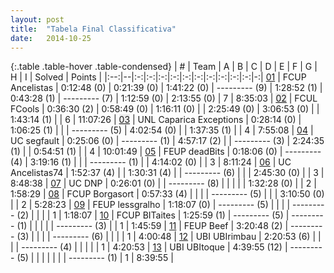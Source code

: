 ```yaml
---
layout: post
title:  "Tabela Final Classificativa"
date:   2014-10-25
---
```


{:.table .table-hover .table-condensed}
| # | Team | A | B | C | D | E | F | G | H | I | Solved | Points |
|:--:|--|:-:|:-:|:-:|:-:|:-:|:-:|:-:|:-:|:-:|:-:|-:|
<a href="#" class="btn btn-warning btn-lg" role="button" alt="Gold medal award">01</a> | FCUP Ancelistas | 0:12:48 (0) | 0:21:39 (0) | 1:41:22 (0) | --------- (9) | 1:28:52 (1) | 0:43:28 (1) | --------- (7) | 1:12:59 (0) | 2:13:55 (0) | 7 | 8:35:03 |
<a href="#" class="btn btn-default btn-lg disabled" style="background-color: #eee" role="button" alt="Silver medal award">02</a> | FCUL FCools | 0:36:30 (2) | 0:58:49 (0) | 1:16:11 (0) |   | 2:25:49 (0) | 3:06:53 (0) |   | 1:43:14 (1) |   | 6 | 11:07:26 |
<a href="#" class="btn btn-default btn-lg disabled" style="background-color: #eee" role="button" alt="Silver medal award">03</a> | UNL Caparica Exceptions | 0:28:14 (0) | 1:06:25 (1) |   |   | --------- (5) | 4:02:54 (0) |   | 1:37:35 (1) |   | 4 | 7:55:08 |
<a href="#" class="btn btn-warning btn-lg disabled" role="button" alt="Bronze medal award">04</a> | UC segfault | 0:25:06 (0) | --------- (1) | 4:57:17 (2) |   | --------- (3) | 2:24:35 (1) |   | 0:54:51 (1) |   | 4 | 10:01:49 |
<a href="#" class="btn btn-warning btn-lg disabled" role="button" alt="Bronze medal award">05</a> | FEUP deadBits | 0:18:06 (0) | --------- (4) | 3:19:16 (1) |   |   | --------- (1) |   | 4:14:02 (0) |   | 3 | 8:11:24 |
<a href="#" class="btn btn-warning btn-lg disabled" role="button" alt="Bronze medal award">06</a> | UC Ancelistas74 | 1:52:37 (4) |   | 1:30:31 (4) |   | --------- (6) |   |   | 2:45:30 (0) |   | 3 | 8:48:38 |
<a href="#" class="btn btn-primary btn-lg disabled" role="button">07</a> | UC DNP | 0:26:01 (0) |   | --------- (8) |   |   |   |   | 1:32:28 (0) |   | 2 | 1:58:29 |
<a href="#" class="btn btn-primary btn-lg disabled" role="button">08</a> | FCUP Borgasort | 0:57:33 (4) |   |   |   | --------- (5) |   |   | 3:10:50 (0) |   | 2 | 5:28:23 |
<a href="#" class="btn btn-primary btn-lg disabled" role="button">09</a> | FEUP lessgralho | 1:18:07 (0) | --------- (5) |   |   |   | --------- (2) |   |   |   | 1 | 1:18:07 |
<a href="#" class="btn btn-primary btn-lg disabled" role="button">10</a> | FCUP BITaites | 1:25:59 (1) | --------- (5) | --------- (1) |   |   |   |   | --------- (3) |   | 1 | 1:45:59 |
<a href="#" class="btn btn-primary btn-lg disabled" role="button">11</a> | FEUP Beef | 3:20:48 (2) | --------- (3) |   |   |   | --------- (6) |   |   |   | 1 | 4:00:48 |
<a href="#" class="btn btn-primary btn-lg disabled" role="button">12</a> | UBI UBIrimbau | 2:20:53 (6) |   |   |   | --------- (4) |   |   |   |   | 1 | 4:20:53 |
<a href="#" class="btn btn-primary btn-lg disabled" role="button">13</a> | UBI UBItoque | 4:39:55 (12) | --------- (5) |   |   |   |   |   |   | --------- (1) | 1 | 8:39:55 |
